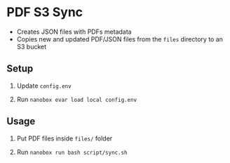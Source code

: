 # PDF S3 Sync

- Creates JSON files with PDFs metadata
- Copies new and updated PDF/JSON files from the `files` directory to an S3 bucket

## Setup

1. Update `config.env`

1. Run `nanobox evar load local config.env`

## Usage

1. Put PDF files inside `files/` folder

1. Run `nanobox run bash script/sync.sh`
